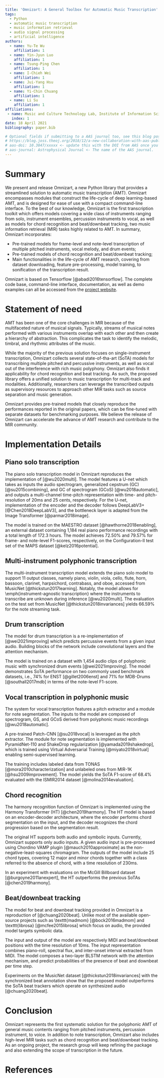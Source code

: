 ```yaml
---
title: 'Omnizart: A General Toolbox for Automatic Music Transcription'
tags:
  - Python 
  - automatic music transcription
  - music information retrieval
  - audio signal processing
  - artificial intelligence
authors:
  - name: Yu-Te Wu 
    affiliation: 1
  - name: Yin-Jyun Luo
    affiliation: 1
  - name: Tsung-Ping Chen
    affiliation: 1
  - name: I-Chieh Wei
    affiliation: 1
  - name: Jui-Yang Hsu
    affiliation: 1
  - name: Yi-Chin Chuang
    affiliation: 1
  - name: Li Su
    affiliation: 1
affiliations:
 - name: Music and Culture Technology Lab, Institute of Information Science, Academia Sinica, Taipei, Taiwan
   index: 1
date: 18 April 2021
bibliography: paper.bib

# Optional fields if submitting to a AAS journal too, see this blog post:
# https://blog.joss.theoj.org/2018/12/a-new-collaboration-with-aas-publishing
# aas-doi: 10.3847/xxxxx <- update this with the DOI from AAS once you know it.
# aas-journal: Astrophysical Journal <- The name of the AAS journal.
---
```



# Summary

We present and release Omnizart, a new Python library that provides a streamlined solution to automatic music transcription (AMT).
Omnizart encompasses modules that construct the life-cycle of deep learning-based AMT, and is designed for ease of use with a compact command-line interface.
To the best of our knowledge, Omnizart is the first transcription toolkit which offers models covering a wide class of instruments ranging from solo, instrument ensembles, percussion instruments to vocal, as well as models for chord recognition and beat/downbeat tracking, two music information retrieval (MIR) tasks highly related to AMT. 
In summary, Omnizart incorporates:

- Pre-trained models for frame-level and note-level transcription of multiple pitched instruments, vocal melody, and drum events;
- Pre-trained models of chord recognition and beat/downbeat tracking;
- Main functionalities in the life-cycle of AMT research, covering from dataset downloading, feature pre-processing, model training, to sonification of the transcription result.

Omnizart is based on Tensorflow  [@abadi2016tensorflow]. 
The complete code base, command-line interface, documentation, as well as demo examples can all be accessed from the [project website](https://github.com/Music-and-Culture-Technology-Lab/omnizart).


# Statement of need

AMT has been one of the core challenges in MIR because of the multifaceted nature of musical signals. 
Typically, streams of musical notes performed with various instruments overlap with each other and then create a hierarchy of abstraction. This complicates the task to identify the melodic, timbral, and rhythmic attributes of the music. 

While the majority of the previous solution focuses on single-instrument transcription, Omnizart collects several state-of-tha-art (SoTA) models for transcribing multiple pitched and percussive instruments, as well as vocal out of the interference with rich music polyphony.
Omnizart also finds it applicability for chord recognition and beat tracking.
As such, the proposed library offers a unified solution to music transcription for multi-track and modalities.
Additionally, researchers can leverage the transcribed outputs as supervisory resources to approach other MIR tasks such as source separation and music generation.

Omnizart provides pre-trained models that closely reproduce the performances reported in the original papers, which can be fine-tuned with separate datasets for benchmarking purposes.
We believe the release of Omnizart can accelerate the advance of AMT research and contribute to the MIR community.


# Implementation Details

## Piano solo transcription

The piano solo transcription model in Omnizart reproduces the implementation of  [@wu2020multi].
The model features a U-net which takes as inputs the audio spectrogram, generalized cepstrum (GC)  [@su2015combining], and GC of spectrogram (GCoS)  [@wu2018automatic], and outputs a multi-channel time-pitch representation with time- and pitch-resolution of 20ms and 25 cents, respectively.
For the U-net, implementation of the encoder and the decoder follows DeepLabV3+  [@Chen2018DeepLabV3], and the bottleneck layer is adapted from the Image Transformer  [@parmar2018image].

The model is trained on the MAESTRO dataset  [@hawthorne2018enabling], an external dataset containing 1,184 real piano performance recordings with a total length of 172.3 hours.
The model achieves 72.50\% and 79.57\% for frame- and note-level F1-scores, respectively, on the Configuration-II test set of the MAPS dataset  [@kelz2016potential].

## Multi-instrument polyphonic transcription

The multi-instrument transcription model extends the piano solo model to support 11 output classes, namely piano, violin, viola, cello, flute, horn, bassoon, clarinet, harpsichord, contrabass, and oboe, accessed from MusicNet  [@thickstun2017learning].
Notably, the model allows for \emph{instrument-agnostic transcription} where the instruments to transcribe are unknown during inference  [@wu2020multi].
The evaluation on the test set from MusicNet  [@thickstun2018invariances] yields 66.59\% for the note streaming task.

## Drum transcription

The model for drum transcription is a re-implementation of  [@wei2021improving] which predicts percussive events from a given input audio.
Building blocks of the network include convolutional layers and the attention mechanism.

The model is trained on a dataset with 1,454 audio clips of polyphonic music with synchronized drum events  [@wei2021improving].
The model demonstrates SoTA performance on two commonly used benchmark datasets, i.e., 74\% for ENST  [@gillet2006enst] and 71\% for MDB-Drums  [@southall2017mdb] in terms of the note-level F1-score.

## Vocal transcription in polyphonic music

The system for vocal transcription features a pitch extractor and a module for note segmentation.
The inputs to the model are composed of spectrogram, GS, and GCoS derived from polyphonic music recordings  [@wu2018automatic].

A pre-trained Patch-CNN  [@su2018vocal] is leveraged as the pitch extractor.
The module for note segmentation is implemented with PyramidNet-110 and ShakeDrop regularization  [@yamada2019shakedrop], which is trained using Virtual Adversarial Training  [@miyato2018virtual] enabling semi-supervised learning.

The training includes labeled data from TONAS  [@mora2010characterization] and unlabeled ones from MIR-1K  [@hsu2009improvement].
The model yields the SoTA F1-score of 68.4\% evaluated with the ISMIR2014 dataset  [@molina2014evaluation].


## Chord recognition

The harmony recognition function of Omnizart is implemented using the Harmony Transformer (HT)  [@chen2019harmony]. 
The HT model is based on an encoder-decoder architecture,
where the encoder performs chord segmentation on the input, and the decoder recognizes the chord progression based on the segmentation result.

The original HT supports both audio and symbolic inputs.
Currently, Omnizart supports only audio inputs.
A given audio input is pre-processed using Chordino VAMP plugin  [@mauch2010approximate] as the non-negative-least-squares chromagram.
The outputs of the model include 25 chord types, covering 12 major and minor chords together with a class referred to the absence of chord, with a time resolution of 230ms.

In an experiment with evaluations on the McGill Billboard dataset  [@burgoyne2011anexpert], the HT outperforms the previous SoTAs  [@chen2019harmony]. 

## Beat/downbeat tracking

The model for beat and downbeat tracking provided in Omnizart is a reproduction of  [@chuang2020beat].
Unlike most of the available open-source projects such as \texttt{madmom}  [@bock2016madmom] and \texttt{librosa}  [@mcfee2015librosa] which focus on audio, the provided model targets symbolic data.

The input and output of the model are respectively MIDI and beat/downbeat positions with the time resolution of 10ms.
The input representation combines piano-roll, spectral flux, and inter-onset interval extracted from MIDI.
The model composes a two-layer BLSTM network with the attention mechanism, and predict probabilities of the presence of beat and downbeat per time step.

Experiments on the MusicNet dataset  [@thickstun2018invariances] with the synchronized beat annotation show that the proposed model outperforms the SoTA beat trackers which operate on synthesized audio  [@chuang2020beat].  

# Conclusion

Omnizart represents the first systematic solution for the polyphonic AMT of general music contents ranging from pitched instruments, percussion instrument, to voice. 
In addition to note transcription, Omnizart also includes high-level MIR tasks such as chord recognition and beat/downbeat tracking.
As an ongoing project, the research group will keep refining the package and also extending the scope of transcription in the future.

# References
